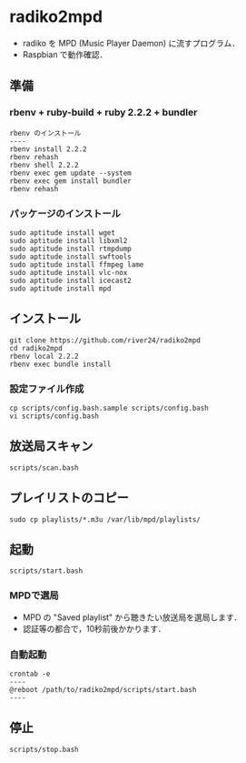 # radiko2mpd

- radiko を MPD (Music Player Daemon) に流すプログラム．
- Raspbian で動作確認．

## 準備

### rbenv + ruby-build + ruby 2.2.2 + bundler
	rbenv のインストール
	----
	rbenv install 2.2.2
	rbenv rehash
	rbenv shell 2.2.2
	rbenv exec gem update --system
	rbenv exec gem install bundler
	rbenv rehash

### パッケージのインストール
	sudo aptitude install wget
	sudo aptitude install libxml2
	sudo aptitude install rtmpdump
	sudo aptitude install swftools
	sudo aptitude install ffmpeg lame
	sudo aptitude install vlc-nox
	sudo aptitude install icecast2
	sudo aptitude install mpd

## インストール
	git clone https://github.com/river24/radiko2mpd
	cd radiko2mpd
	rbenv local 2.2.2
	rbenv exec bundle install

### 設定ファイル作成
	cp scripts/config.bash.sample scripts/config.bash
	vi scripts/config.bash

## 放送局スキャン
	scripts/scan.bash

## プレイリストのコピー
	sudo cp playlists/*.m3u /var/lib/mpd/playlists/

## 起動
	scripts/start.bash

### MPDで選局
- MPD の "Saved playlist" から聴きたい放送局を選局します．
- 認証等の都合で，10秒前後かかります．

### 自動起動
	crontab -e
	----
	@reboot /path/to/radiko2mpd/scripts/start.bash
	----

## 停止
	scripts/stop.bash
